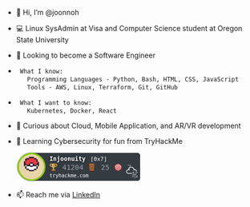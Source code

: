 - 👋 Hi, I’m @joonnoh
- 💻 Linux SysAdmin at Visa and Computer Science student at Oregon State University
- 👀 Looking to become a Software Engineer
-      What I know:
         Programming Languages - Python, Bash, HTML, CSS, JavaScript
         Tools - AWS, Linux, Terraform, Git, GitHub
-      What I want to know:
         Kubernetes, Docker, React
- 💞️ Curious about Cloud, Mobile Application, and AR/VR development
- 🌱 Learning Cybersecurity for fun from TryHackMe

     <a href="https://tryhackme.com/p/Injoonuity">![tryhackme-badge](badge.png)</a>


- 📫 Reach me via [LinkedIn](https://www.linkedin.com/in/joonnoh/)

<!---
joonnoh/joonnoh is a ✨ special ✨ repository because its `README.md` (this file) appears on your GitHub profile.
You can click the Preview link to take a look at your changes.
--->
